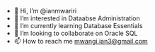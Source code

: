 - 👋 Hi, I’m @ianmwariri
- 👀 I’m interested in Dataabse Administration
- 🌱 I’m currently learning Database Essentials
- 💞️ I’m looking to collaborate on Oracle SQL
- 📫 How to reach me mwangi.ian3@gmail.com

<!---
ianmwariri/ianmwariri is a ✨ special ✨ repository because its `README.md` (this file) appears on your GitHub profile.
You can click the Preview link to take a look at your changes.
--->
